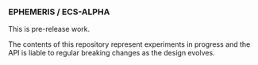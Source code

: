 ### EPHEMERIS / ECS-ALPHA

This is pre-release work. 

The contents of this repository represent experiments in progress and the API is liable to regular breaking changes as the design evolves.